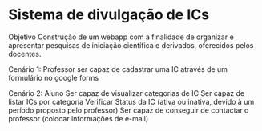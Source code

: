 # Sistema de divulgação de ICs

Objetivo
    Construção de um webapp com a finalidade de organizar e apresentar pesquisas de iniciação científica e derivados, oferecidos pelos docentes.
    
Cenário 1: Professor
ser capaz de cadastrar uma IC através de um formulário no google forms

Cenário 2: Aluno
Ser capaz de visualizar categorias de IC
Ser capaz de listar ICs por categoria
Verificar Status da IC (ativa ou inativa, devido à um período proposto pelo professor)
Ser capaz de conseguir de contactar o professor (colocar informações de e-mail)

